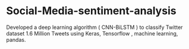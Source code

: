 # Social-Media-sentiment-analysis
Developed a deep learning algorithm ( CNN-BiLSTM ) to classify Twitter dataset 1.6 Million Tweets using Keras, Tensorflow , machine learning, pandas.
